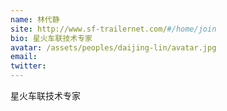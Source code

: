 ```yaml
---
name: 林代静
site: http://www.sf-trailernet.com/#/home/join
bio: 星火车联技术专家
avatar: /assets/peoples/daijing-lin/avatar.jpg
email: 
twitter: 
---
```

星火车联技术专家
